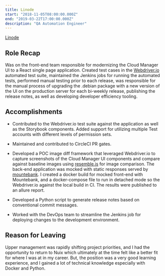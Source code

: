 ```yaml
---
title: Linode
start: "2018-11-05T08:00:00.000Z"
end: "2019-03-22T17:00:00.000Z"
description: "QA Automation Engineer"
---
```


<a href="https://www.linode.com/" target="_blank">Linode</a>

## Role Recap

Was on the front-end team responsible for modernizing the Cloud Manager UI to a React single page application. Created test cases in the <a href="https://webdriver.io/" target="_blank">Webdriver.io</a> automated test suite, maintained the Jenkins jobs for running the automated tests, performed manual testing prior to each release, was responsible for the manual process of upgrading the .debian package with a new version of the UI on the production server for each bi-weekly release, publishing the release notes, as well as developing developer efficiency tooling.

## Accomplishments

* Contributed to the Webdriver.io test suite against the application as well as the Storybook components. Added support for utilizing multiple Test accounts with different levels of permission sets.

* Maintained and contributed to CircleCI PR gates.

* Developed a POC image diff framework that leveraged Webdriver.io to capture screenshots of the Cloud Manager UI components and compare against baseline images using <a href="https://www.npmjs.com/package/resemblejs" target="_blank">resemble.js</a> for image comparison. The back-end application was mocked with static responses served by <a href="http://www.mbtest.org/docs/api/mocks" target="_blank">mountebank</a>. I created a docker build for mocked front-end with Mountebank, and a docker-compose file to run in detached mode so the Webdriver.io against the local build in CI. The results were published to an allure report.

* Developed a Python script to generate release notes based on conventional commit messages.

* Worked with the DevOps team to streamline the Jenkins job for deploying changes to the development environment.

## Reason for Leaving

Upper management was rapidly shifting project priorities, and I had the opportunity to return to Nuix which ultimately at the time felt like a better fit for where I was at in my career. But, the position was a very good learning experience, and I gained a lot of technical knowledge especially with Docker and Python.
